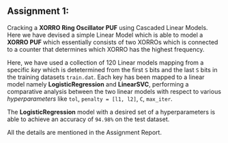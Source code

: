 
## __Assignment 1__:

Cracking a __XORRO Ring Oscillator PUF__ using Cascaded Linear Models. Here we have devised a simple Linear Model which is able to model a __XORRO PUF__ which essentially consists of two XORROs which is connected to a counter that determines which XORRO has the highest frequency. 


Here, we have used a collection of 120 Linear models mapping from a specific _key_ which is detetermined from the first `S` bits and the last `S` bits in the training datasets `train.dat`. Each key has been mapped to a linear model namely **LogisticRegression** and **LinearSVC**, performing a comparative analysis between the two linear models with respect to various *hyperparameters* like `tol`, `penalty = [l1, l2]`, `C`, `max_iter`.

The **LogisticRegression** model with a desired set of a hyperparameters is able to achieve an accuracy of `94.98%` on the test dataset.

All the details are mentioned in the Assignment Report.